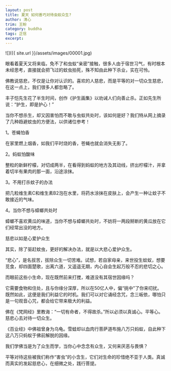 ```yaml
---
layout: post
title: 夏天 如何善巧对待虫蚁众生?
author: 清心
trim: 王盼
category: buddha
tags: 正信
excerpt:
---
```


![]({{ site.url }}/assets/images/00001.jpg)

眼看着夏天又将来临，免不了和虫蚁“亲密”接触，很多人由于宿世习气，有时根本未经思考，直接就会把飞过的蚊虫拍死，殊不知由此种下杀业，实在可怜。

佛教说慈悲，不仅是让你对认识的。喜欢的人慈悲，而是平等的对一切众生慈悲，在这一点上，我们很多人都忽略了。

丰子恺先生花了半生时间，创作《护生画集》以劝诫人们向善止杀。正如先生所说：“护生，即是护心！”

当你不想杀生，却又因害怕而不敢与虫蚁共处时，该如何是好？我们特从网上摘录了几种趋避蚊虫的方便法，以供诸位参考！

1。苍蝇怕香

在家里燃上烟香，如我们平时烧的香，苍蝇也就会消失无影了。

2。蚂蚁怕酸味

整粒的新鲜柠檬，对切成两半，在看得到蚂蚁的地方及其动线，挤出柠檬汁，并拿着切半有果肉的那一面，沿途涂抹。

3。不用打杀蚊子的办法

把几粒维生素C和维生素B2泡在水里，将药水涂抹在皮肤上，会产生一种让蚊子不敢接近的气味。

4。当你不想与蟑螂共处时

蟑螂不喜欢黄瓜的味道，当你不想与蟑螂共处时，不妨将一两段掰断的黄瓜放在它们经常出没的地方。

慈悲以如是心爱护众生

其实，除了驱赶蚊虫，更好的解决办法，就是以大悲心爱护众生。

“悲心”，是名拔苦，拔除众生一切苦难。试想，若自家母亲，来世投生蚊蚁，想要觅食，却四面楚歌，出离六道，又遥遥无期，内心自会生起万般不忍的悲切之心。

而眼前这些小生命，现在既然前来打搅，难道没有其宿世因缘吗？

它需要食物和住处，且与你缘分深厚，所以在50亿人中，偏“挑中”了你来叨扰。既然如此，这便是我们利益它的时机。我们可以对它诵经念咒，念三皈依，哪怕只是一句观音心咒，都会给它带来极大的利益。

佛在《梵网经》里教诲：“一切有命者，不得故杀。”所以必须以真诚心。平等心。慈悲心去对待一切众生。

《百业经》中佛祖曾身为乌龟。雪蛙却以血肉行菩萨道布施八万只蚂蚁，自此种下这八万只蚂蚁于佛前解脱的因缘。

我们学佛当是为了众生而学，当你心中念念有众生，又何来厌恶与畏惧？

平等对待这些被我们称作“害虫”的小含生，它们对生命的珍惜绝不亚于人类。真诚而真实的发起慈悲心，在细微之处，践行菩提。
